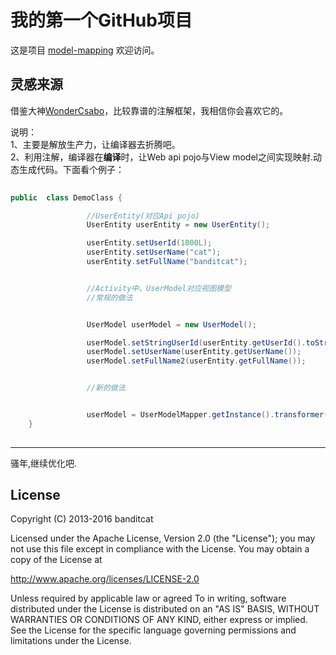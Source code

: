 

# 我的第一个GitHub项目

这是项目 [model-mapping](https://github.com/ychuangxiao/model-mapping)
欢迎访问。

灵感来源
-----------------------------------
  借鉴大神[WonderCsabo](https://github.com/excilys/androidannotations)，比较靠谱的注解框架，我相信你会喜欢它的。

说明：<br />
1、主要是解放生产力，让编译器去折腾吧。<br />
2、利用注解，编译器在<b>编译</b>时，让Web api pojo与View model之间实现映射.动态生成代码。下面看个例子：<br />

```java  
   
public  class DemoClass {

                 //UserEntity(对应Api pojo)
                 UserEntity userEntity = new UserEntity();

                 userEntity.setUserId(1000L);
                 userEntity.setUserName("cat");
                 userEntity.setFullName("banditcat");


                 //Activity中，UserModel对应视图模型
                 //常规的做法


                 UserModel userModel = new UserModel();

                 userModel.setStringUserId(userEntity.getUserId().toString());//还需要判断类型
                 userModel.setUserName(userEntity.getUserName());
                 userModel.setFullName2(userEntity.getFullName());


                 //新的做法


                 userModel = UserModelMapper.getInstance().transformer(userEntity);//主要是把这些硬编码的方式,通过注解的方式减轻体力
    }
   
```


-----------------------------------
骚年,继续优化吧.

License
-------
   

  Copyright (C) 2013-2016 banditcat

  Licensed under the Apache License, Version 2.0 (the "License"); you may not
  use this file except in compliance with the License. You may obtain a copy of
  the License at

  http://www.apache.org/licenses/LICENSE-2.0

  Unless required by applicable law or agreed To in writing, software
  distributed under the License is distributed on an "AS IS" BASIS, WITHOUT
  WARRANTIES OR CONDITIONS OF ANY KIND, either express or implied. See the
  License for the specific language governing permissions and limitations under
  the License.
